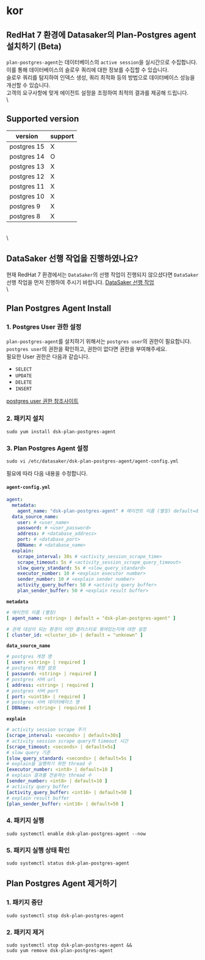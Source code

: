 # kor

## RedHat 7 환경에 Datasaker의 Plan-Postgres agent 설치하기 (Beta)

`plan-postgres-agent`는 데이터베이스의 `active session`을 실시간으로 수집합니다.\
이를 통해 데이터베이스의 슬로우 쿼리에 대한 정보를 수집할 수 있습니다.\
슬로우 쿼리를 탐지하여 인덱스 생성, 쿼리 최적화 등의 방법으로 데이터베이스 성능을 개선할 수 있습니다.\
고객의 요구사항에 맞게 에이전트 설정을 조정하여 최적의 결과를 제공해 드립니다.\
\


## Supported version

| version     | support |
| ----------- | ------- |
| postgres 15 | X       |
| postgres 14 | O       |
| postgres 13 | X       |
| postgres 12 | X       |
| postgres 11 | X       |
| postgres 10 | X       |
| postgres 9  | X       |
| postgres 8  | X       |

\
\


## DataSaker 선행 작업을 진행하였나요?

현재 RedHat 7 환경에서는 `DataSaker`의 선행 작업이 진행되지 않으셨다면 `DataSaker` 선행 작업을 먼저 진행하여 주시기 바랍니다. [DataSaker 선행 작업]($%7BPREPARATION\_MANUAL\_KR%7D/)\
\


## Plan Postgres Agent Install

### 1. Postgres User 권한 설정

`plan-postgres-agent`를 설치하기 위해서는 `postgres user`의 권한이 필요합니다.\
`postgres user`의 권한을 확인하고, 권한이 없다면 권한을 부여해주세요.\
필요한 User 권한은 다음과 같습니다.

* `SELECT`
* `UPDATE`
* `DELETE`
* `INSERT`

[postgres user 권한 참조사이트](https://www.postgresql.org/docs/14/sql-grant.html)

### 2. 패키지 설치

```shell
sudo yum install dsk-plan-postgres-agent
```

### 3. Plan Postgres Agent 설정

```shell
sudo vi /etc/datasaker/dsk-plan-postgres-agent/agent-config.yml
```

필요에 따라 다음 내용을 수정합니다.

#### `agent-config.yml`

```yaml
agent:
  metadata:
    agent_name: "dsk-plan-postgres-agent" # 에이전트 이름 (별칭) default=dsk-plan-postgres-agent
  data_source_name:
    user: # <user_name>
    password: # <user_password>
    address: # <database_address>
    port: # <database_port>
    DBName: # <database_name>
  explain:
    scrape_interval: 30s # <activity_session_scrape_time>
    scrape_timeout: 5s # <activity_session_scrape_query_timeout>
    slow_query_standard: 5s # <slow_query_standard> 
    executor_number: 10 # <explain executor number>
    sender_number: 10 # <explain sender number>
    activity_query_buffer: 50 # <activity query buffer>
    plan_sender_buffer: 50 # <explain result buffer>
```

**`metadata`**

```yaml
# 에이전트 이름 (별칭)
[ agent_name: <string> | default = "dsk-plan-postgres-agent" ]

# 관제 대상이 되는 환경이 어떤 클러스터로 묶여있는지에 대한 설정
[ cluster_id: <cluster_id> | default = "unknown" ]
```

**`data_source_name`**

```yaml
# postgres 계정 명
[ user: <string> | required ]
# postgres 계정 암호
[ password: <string> | required ]
# postgres 서버 url
[ address: <string> | required ]
# postgres 서버 port
[ port: <uint16> | required ]
# postgres 서버 데이터베이스 명
[ DBName: <string> | required ]
```

**`explain`**

```yaml
# activity session scrape 주기 
[scrape_interval: <seconds> | default=30s] 
# activity session scrape query의 timeout 시간
[scrape_timeout: <seconds> | default=5s]
# slow query 기준
[slow_query_standard: <seconds> | default=5s ]
# explain을 실행하기 위한 thread 수
[executor_number: <int8> | default=10 ]
# explain 결과를 전송하는 thread 수
[sender_number: <int8> | default=10 ]
# activity query buffer
[activity_query_buffer: <int16> | default=50 ]
# explain result buffer
[plan_sender_buffer: <int16> | default=50 ]
```

### 4. 패키지 실행

```shell
sudo systemctl enable dsk-plan-postgres-agent --now
```

### 5. 패키지 실행 상태 확인

```shell
sudo systemctl status dsk-plan-postgres-agent
```

## Plan Postgres Agent 제거하기

### 1. 패키지 중단

```shell
sudo systemctl stop dsk-plan-postgres-agent
```

### 2. 패키지 제거

```shell
sudo systemctl stop dsk-plan-postgres-agent &&
sudo yum remove dsk-plan-postgres-agent
```

